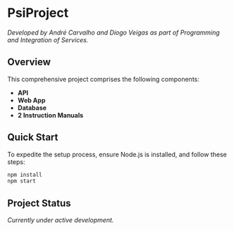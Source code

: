 # PsiProject

*Developed by André Carvalho and Diogo Veigas as part of Programming and Integration of Services.*

## Overview
This comprehensive project comprises the following components:

- **API**
- **Web App**
- **Database**
- **2 Instruction Manuals**

## Quick Start
To expedite the setup process, ensure Node.js is installed, and follow these steps:

```bash
npm install
npm start
```

## Project Status
*Currently under active development.*